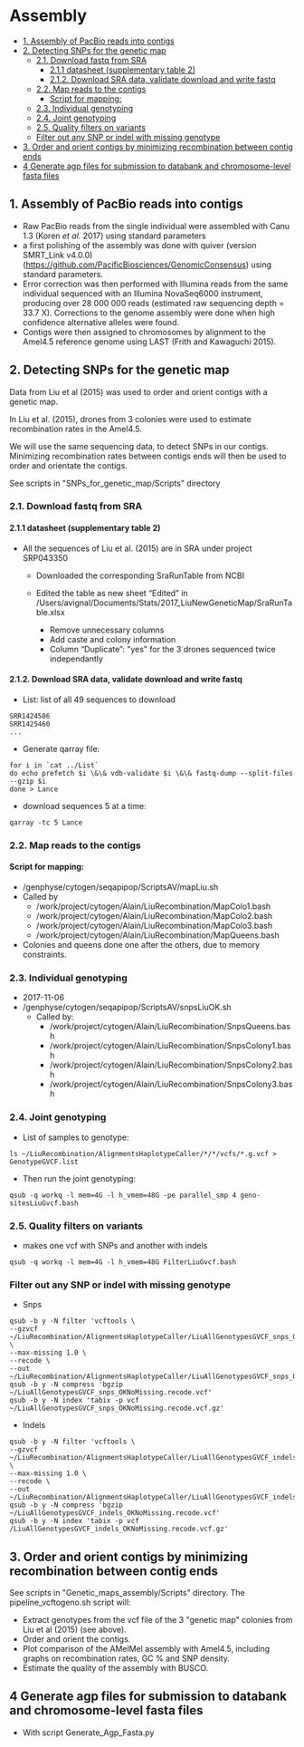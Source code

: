 # Assembly

<!-- MDTOC maxdepth:6 firsth1:0 numbering:0 flatten:0 bullets:1 updateOnSave:1 -->

- [1. Assembly of PacBio reads into contigs](#1-assembly-of-pacbio-reads-into-contigs)
- [2. Detecting SNPs for the genetic map](#2-detecting-snps-for-the-genetic-map)
   - [2.1. Download fastq from SRA](#21-download-fastq-from-sra)
      - [2.1.1 datasheet (supplementary table 2)](#211-datasheet-supplementary-table-2)
      - [2.1.2. Download SRA data, validate download and write fastq](#212-download-sra-data-validate-download-and-write-fastq)
   - [2.2. Map reads to the contigs](#22-map-reads-to-the-contigs)
      - [Script for mapping:](#script-for-mapping)
   - [2.3. Individual genotyping](#23-individual-genotyping)
   - [2.4. Joint genotyping](#24-joint-genotyping)
   - [2.5. Quality filters on variants](#25-quality-filters-on-variants)
   - [Filter out any SNP or indel with missing genotype](#filter-out-any-snp-or-indel-with-missing-genotype)
- [3. Order and orient contigs by minimizing recombination between contig ends](#3-order-and-orient-contigs-by-minimizing-recombination-between-contig-ends)
- [4 Generate agp files for submission to databank and chromosome-level fasta files](#4-generate-agp-files-for-submission-to-databank-and-chromosome-level-fasta-files)

<!-- /MDTOC -->

## 1. Assembly of PacBio reads into contigs

* Raw PacBio reads from the single individual were assembled with Canu 1.3 (Koren *et al.* 2017) using standard parameters
* a first polishing of the assembly was done with quiver (version SMRT_Link v4.0.0) (https://github.com/PacificBiosciences/GenomicConsensus) using standard parameters.
* Error correction was then performed with Illumina reads from the same individual sequenced with an Illumina NovaSeq6000 instrument, producing over 28 000 000 reads (estimated raw sequencing depth = 33.7 X). Corrections to the genome assembly were done when high confidence alternative alleles were found.
* Contigs were then assigned to chromosomes by alignment to the Amel4.5 reference genome using LAST (Frith and Kawaguchi 2015).

## 2. Detecting SNPs for the genetic map

Data from Liu et al (2015) was used to order and orient contigs with a genetic map.

In Liu et al. (2015), drones from 3 colonies were used to estimate recombination rates in the Amel4.5.

We will use the same sequencing data, to detect SNPs in our contigs. Minimizing recombination rates between contigs ends will then be used to order and orientate the contigs.

See scripts in "SNPs_for_genetic_map/Scripts" directory

### 2.1. Download fastq from SRA

#### 2.1.1 datasheet (supplementary table 2)

* All the sequences of Liu et al. (2015) are in SRA under project SRP043350
  * Downloaded the corresponding SraRunTable from NCBI

  * Edited the table  as new sheet “Edited” in /Users/avignal/Documents/Stats/2017_LiuNewGeneticMap/SraRunTable.xlsx

    * Remove unnecessary columns
    * Add caste and colony information
    * Column “Duplicate”: "yes" for the 3 drones sequenced twice independantly

#### 2.1.2. Download SRA data, validate download and write fastq
* List: list of all 49 sequences to download
```
SRR1424586
SRR1425460
...
```

* Generate qarray file:

```
for i in `cat ../List`
do echo prefetch $i \&\& vdb-validate $i \&\& fastq-dump --split-files --gzip $i
done > Lance
```

* download sequences 5 at a time:

```
qarray -tc 5 Lance
```


### 2.2. Map reads to the contigs

#### Script for mapping:
* /genphyse/cytogen/seqapipop/ScriptsAV/mapLiu.sh
* Called by
  * /work/project/cytogen/Alain/LiuRecombination/MapColo1.bash
  * /work/project/cytogen/Alain/LiuRecombination/MapColo2.bash
  * /work/project/cytogen/Alain/LiuRecombination/MapColo3.bash
  * /work/project/cytogen/Alain/LiuRecombination/MapQueens.bash
* Colonies and queens done one after the others, due to memory constraints.

### 2.3. Individual genotyping
* 2017-11-06
* /genphyse/cytogen/seqapipop/ScriptsAV/snpsLiuOK.sh
    * Called by:
        * /work/project/cytogen/Alain/LiuRecombination/SnpsQueens.bash
        * /work/project/cytogen/Alain/LiuRecombination/SnpsColony1.bash
        * /work/project/cytogen/Alain/LiuRecombination/SnpsColony2.bash
        * /work/project/cytogen/Alain/LiuRecombination/SnpsColony3.bash

### 2.4. Joint genotyping
* List of samples to genotype:
```{bash, eval=FALSE}
ls ~/LiuRecombination/AlignmentsHaplotypeCaller/*/*/vcfs/*.g.vcf > GenotypeGVCF.list
```

* Then run the joint genotyping:
```{bash, eval=FALSE}
qsub -q workq -l mem=4G -l h_vmem=48G -pe parallel_smp 4 geno-sitesLiuGvcf.bash
```

### 2.5. Quality filters on variants
* makes one vcf with SNPs and another with indels
```{bash, eval=FALSE}
qsub -q workq -l mem=4G -l h_vmem=48G FilterLiuGvcf.bash
```

### Filter out any SNP or indel with missing genotype
* Snps

```
qsub -b y -N filter 'vcftools \
--gzvcf ~/LiuRecombination/AlignmentsHaplotypeCaller/LiuAllGenotypesGVCF_snps_OK.vcf.gz \
--max-missing 1.0 \
--recode \
--out ~/LiuRecombination/AlignmentsHaplotypeCaller/LiuAllGenotypesGVCF_snps_OKNoMissing'
qsub -b y -N compress 'bgzip ~/LiuAllGenotypesGVCF_snps_OKNoMissing.recode.vcf'
qsub -b y -N index 'tabix -p vcf ~/LiuAllGenotypesGVCF_snps_OKNoMissing.recode.vcf.gz'
```

* Indels

```
qsub -b y -N filter 'vcftools \
--gzvcf ~/LiuRecombination/AlignmentsHaplotypeCaller/LiuAllGenotypesGVCF_indels_OK.vcf.gz \
--max-missing 1.0 \
--recode \
--out ~/LiuRecombination/AlignmentsHaplotypeCaller/LiuAllGenotypesGVCF_indels_OKNoMissing'
qsub -b y -N compress 'bgzip ~/LiuAllGenotypesGVCF_indels_OKNoMissing.recode.vcf'
qsub -b y -N index 'tabix -p vcf /LiuAllGenotypesGVCF_indels_OKNoMissing.recode.vcf.gz'
```

## 3. Order and orient contigs by minimizing recombination between contig ends

See scripts in "Genetic_maps_assembly/Scripts" directory.
The pipeline_vcftogeno.sh script will:
- Extract genotypes from the vcf file of the 3 "genetic map" colonies from Liu et al (2015) (see above).
- Order and orient the contigs.
- Plot comparison of the AMelMel assembly with Amel4.5, including graphs on recombination rates, GC % and SNP density.
- Estimate the quality of the assembly with BUSCO.

## 4 Generate agp files for submission to databank and chromosome-level fasta files
* With script Generate_Agp_Fasta.py

